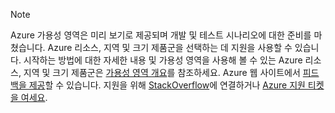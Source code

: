 > [!NOTE]
> Azure 가용성 영역은 미리 보기로 제공되며 개발 및 테스트 시나리오에 대한 준비를 마쳤습니다. Azure 리소스, 지역 및 크기 제품군을 선택하는 데 지원을 사용할 수 있습니다. 시작하는 방법에 대한 자세한 내용 및 가용성 영역을 사용해 볼 수 있는 Azure 리소스, 지역 및 크기 제품군은 [가용성 영역 개요](../articles/availability-zones/az-overview.md)를 참조하세요. Azure 웹 사이트에서 [피드백을 제공](https://feedback.azure.com/forums/905206-global-infrastructure/category/319507-availability-zones)할 수 있습니다. 지원을 위해 [StackOverflow]( https://stackoverflow.com/questions/tagged/azure-availability-zones)에 연결하거나 [Azure 지원 티켓을 여세요](../articles/azure-supportability/how-to-create-azure-support-request.md).
>
